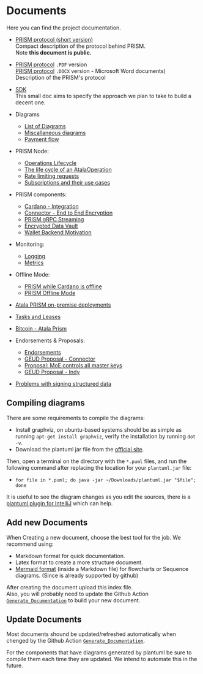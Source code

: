 # Documents

Here you can find the project documentation.

- [PRISM protocol (short version)](./article.pdf)
  <br/>Compact description of the protocol behind PRISM.
  <br/>Note **this document is public.**
- [PRISM protocol](./protocol.pdf) `.PDF` version
  <br/>[PRISM protocol](./protocol.docx) `.DOCX` version - Microsoft Word documents)
  <br/>Description of the PRISM's protocol
- [SDK](./sdk/README.md)
  <br/>This small doc aims to specify the approach we plan to take to build a decent one.

- Diagrams
  - [List of Diagrams](./new-diagrams/README.md)
  - [Miscallaneous diagrams](./misc/README.md)
  - [Payment flow](./payments/README.md)

- PRISM Node:
  - [Operations Lifecycle](./node/operaions-lifecycle-in-node-service.md)
  - [The life cycle of an AtalaOperation](./node/operations-ordering-submission.md)
  - [Rate limiting requests](./node/rate-limiting.md)
  - [Subscriptions and their use cases](./node/SubscriptionMechanism.md)
- PRISM components:
  - [Cardano - Integration](./cardano/README.md)
  - [Connector - End to End Encryption](./connector/e2e-encryption.md)
  - [PRISM gRPC Streaming](./grpc/streaming.md)
  - [Encrypted Data Vault](./data-vault/README.md)
  - [Wallet Backend Motivation](./wallet-backend/motivation.md)
- Monitoring:
  - [Logging](./monitoring/logging/README.md)
  - [Metrics](./monitoring/metrics/README.md)
- Offline Mode:
  - [PRISM while Cardano is offline](./moe/full-offline-mode.md)
  - [PRISM Offline Mode](./moe/offline-mode.md)
- [Atala PRISM on-premise deployments](./on-premise-deployments/README.md)
- [Tasks and Leases](./mirror/tasks-and-leases.md)
- [Bitcoin - Atala Prism](./bitcoin/README.md)

- Endorsements & Proposals:
  - [Endorsements](./endorsements/endorsements.md)
  - [GEUD Proposal - Connector](./connector/README.md)
  - [Proposal: MoE controls all master keys](./endorsements/MoE-controls-master-keys-proposal.md)
  - [GEUD Proposal - Indy](./indy/README.md)

- [Problems with signing structured data](./signing.md)

## Compiling diagrams

There are some requirements to compile the diagrams:

- Install graphviz, on ubuntu-based systems should be as simple as running `apt-get install graphviz`, verify the installation by running `dot -v`.
- Download the plantuml jar file from the [official site](http://plantuml.com/starting).

Then, open a terminal on the directory with the `*.puml` files, and run the following command after replacing the location for your `plantuml.jar` file:

- `for file in *.puml; do java -jar ~/Downloads/plantuml.jar "$file"; done`

It is useful to see the diagram changes as you edit the sources, there is a [plantuml plugin for IntelliJ](https://plugins.jetbrains.com/plugin/7017-plantuml-integration/) which can help.

## Add new Documents

When Creating a new document, choose the best tool for the job.
We recommend using:

- Markdown format for quick documentation.
- Latex format to create a more structure document.
- [Mermaid format](https://mermaid-js.github.io/mermaid/#/) (inside a Markdown file) for flowcharts or Sequence diagrams. (Since is already supported by github)

After creating the document upload this index file.
<br/>Also, you will probably need to update the Github Action [`Generate_Documentation`](/.github/workflows/gh-pages-documentation-website.yml) to build your new document.

## Update Documents

Most documents shound be updated/refreshed automatically when chenged by the Github Action [`Generate_Documentation`](/.github/workflows/gh-pages-documentation-website).

For the components that have diagrams generated by plantuml be sure to compile them each time they are updated.
We intend to automate this in the future.
